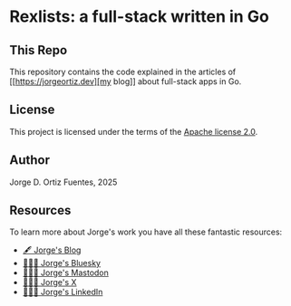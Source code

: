# Rexlists: a full-stack written in Go

## This Repo

This repository contains the code explained in the articles of [[https://jorgeortiz.dev][my blog]] about full-stack apps
in Go.

## License

This project is licensed under the terms of the [Apache license 2.0](./LICENSE.txt).

## Author

Jorge D. Ortiz Fuentes, 2025

## Resources

To learn more about Jorge's work you have all these fantastic resources:

- [🖋️ Jorge's Blog](https://jorgeortiz.dev/)
- [🙋🏻‍♂️ Jorge's Bluesky](https://bsky.app/profile/jdortiz.bsky.social)
- [🙋🏻‍♂️ Jorge's Mastodon](https://fosstodon.org/@jdortiz)
- [🙋🏻‍♂️ Jorge's X](https://x.com/jdortiz)
- [🙋🏻‍♂️ Jorge's LinkedIn](https://www.linkedin.com/in/jorgeortiz/)

